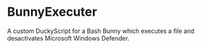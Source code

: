 # BunnyExecuter
A custom DuckyScript for a Bash Bunny which executes a file and desactivates Microsoft Windows Defender.
